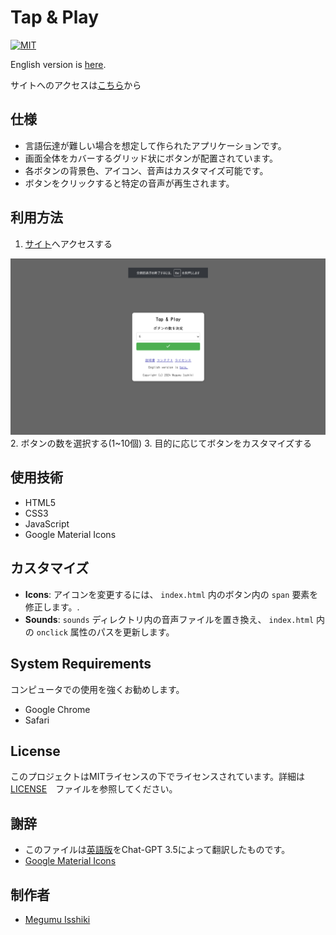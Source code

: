 # Tap & Play

[![MIT](https://custom-icon-badges.herokuapp.com/badge/license-MIT-8BB80A.svg?logo=law&logoColor=white)]()

English version is [here](https://github.com/Davinci-Meg/sound_button/blob/main/README.md).

サイトへのアクセスは[こちら](https://davinci-meg.github.io/sound_button/)から

## 仕様

- 言語伝達が難しい場合を想定して作られたアプリケーションです。
- 画面全体をカバーするグリッド状にボタンが配置されています。
- 各ボタンの背景色、アイコン、音声はカスタマイズ可能です。
- ボタンをクリックすると特定の音声が再生されます。

## 利用方法

1. [サイト](https://davinci-meg.github.io/sound_button/)へアクセスする
<img width="1162" alt="" src="assets/image1.png">
2. ボタンの数を選択する(1~10個)
3. 目的に応じてボタンをカスタマイズする

## 使用技術

- HTML5
- CSS3
- JavaScript
- Google Material Icons

## カスタマイズ

- **Icons**: アイコンを変更するには、 `index.html` 内のボタン内の `span` 要素を修正します。.
- **Sounds**: `sounds` ディレクトリ内の音声ファイルを置き換え、 `index.html` 内の `onclick` 属性のパスを更新します。

## System Requirements

コンピュータでの使用を強くお勧めします。
- Google Chrome
- Safari

## License

このプロジェクトはMITライセンスの下でライセンスされています。詳細は　[LICENSE](LICENSE)　ファイルを参照してください。

## 謝辞

- このファイルは[英語版](https://github.com/Davinci-Meg/sound_button/blob/main/README.md)をChat-GPT 3.5によって翻訳したものです。
- [Google Material Icons](https://fonts.google.com/icons)

## 制作者

- [Megumu Isshiki](https://github.com/Davinci-Meg)
